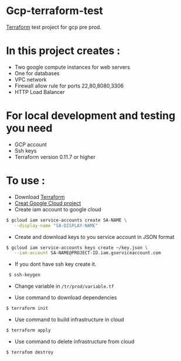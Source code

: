 # Gcp-terraform-test

 [Terraform](https://www.terraform.io/) test project for gcp pre prod.



# In this project creates :
 * Two google compute instances for web servers 
 * One for databases
 * VPC network 
 * Firewall allow rule for ports 22,80,8080,3306
 * HTTP Load Balancer

# For local development and testing you need
 * GCP account 
 * Ssh keys
 * Terraform version 0.11.7 or higher

# To use :
 * Download [Terraform](https://www.terraform.io/downloads.html)
 * [Creat Google Cloud project](https://cloud.google.com/resource-manager/docs/creating-managing-projects)
 * Create iam account to google cloud
 ```bash
$ gcloud iam service-accounts create SA-NAME \
    --display-name "SA-DISPLAY-NAME"
 ```
 * Create and download keys to you service account in JSON format
 ```bash
 $ gcloud iam service-accounts keys create ~/key.json \
    --iam-account SA-NAME@PROJECT-ID.iam.gserviceaccount.com
 ```
 * If you dont have ssh key create it. 
 ```bash
  $ ssh-keygen
 ```
 
 * Change  variable  in ``/tr/prod/variable.tf``

 * Use command to download dependencies
 ```bash
 $ terraform init
 ``` 
 * Use command to build infrastructure in cloud 
 ```bash
 $ terraform apply
 ``` 
 * Use command to delete infrastructure from cloud
 ```
 $ terrafom destroy
 ```
